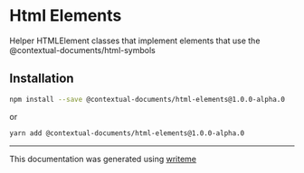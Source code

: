 # Html Elements

Helper HTMLElement classes that implement elements that use the @contextual-documents/html-symbols

## Installation

```bash
npm install --save @contextual-documents/html-elements@1.0.0-alpha.0
```
or
```bash
yarn add @contextual-documents/html-elements@1.0.0-alpha.0
```

---
This documentation was generated using [writeme](https://www.npmjs.com/package/@writeme/core)
